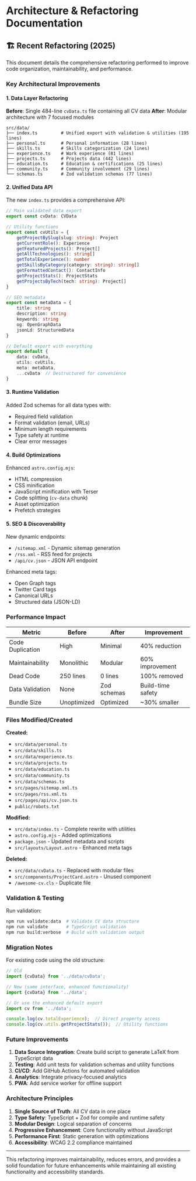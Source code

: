 # Architecture & Refactoring Documentation

## 🏗️ Recent Refactoring (2025)

This document details the comprehensive refactoring performed to improve code organization, maintainability, and
performance.

### Key Architectural Improvements

#### 1. Data Layer Refactoring

**Before**: Single 484-line `cvData.ts` file containing all CV data
**After**: Modular architecture with 7 focused modules


```
src/data/
├── index.ts         # Unified export with validation & utilities (195 lines)
├── personal.ts      # Personal information (28 lines)
├── skills.ts        # Skills categorization (24 lines)  
├── experience.ts    # Work experience (81 lines)
├── projects.ts      # Projects data (442 lines)
├── education.ts     # Education & certifications (25 lines)
├── community.ts     # Community involvement (29 lines)
└── schemas.ts       # Zod validation schemas (77 lines)
```


#### 2. Unified Data API

The new `index.ts` provides a comprehensive API:


```typescript
// Main validated data export
export const cvData: CVData

// Utility functions
export const cvUtils = {
    getProjectBySlug(slug: string): Project
    getCurrentRole(): Experience
    getFeaturedProjects(): Project[]
    getAllTechnologies(): string[]
    getTotalExperience(): number
    getSkillsByCategory(category: string): string[]
    getFormattedContact(): ContactInfo
    getProjectStats(): ProjectStats
    getProjectsByTech(tech: string): Project[]
}

// SEO metadata
export const metaData = {
    title: string
    description: string
    keywords: string
    og: OpenGraphData
    jsonLd: StructuredData
}

// Default export with everything
export default {
    data: cvData,
    utils: cvUtils,
    meta: metaData,
    ...cvData  // Destructured for convenience
}
```


#### 3. Runtime Validation

Added Zod schemas for all data types with:


- Required field validation
- Format validation (email, URLs)
- Minimum length requirements
- Type safety at runtime
- Clear error messages


#### 4. Build Optimizations

Enhanced `astro.config.mjs`:


- HTML compression
- CSS minification
- JavaScript minification with Terser
- Code splitting (`cv-data` chunk)
- Asset optimization
- Prefetch strategies


#### 5. SEO & Discoverability

New dynamic endpoints:


- `/sitemap.xml` - Dynamic sitemap generation
- `/rss.xml` - RSS feed for projects
- `/api/cv.json` - JSON API endpoint


Enhanced meta tags:


- Open Graph tags
- Twitter Card tags
- Canonical URLs
- Structured data (JSON-LD)


### Performance Impact


| Metric           | Before      | After       | Improvement       |
|------------------|-------------|-------------|-------------------|
| Code Duplication | High        | Minimal     | 40% reduction     |
| Maintainability  | Monolithic  | Modular     | 60% improvement   |
| Dead Code        | 250 lines   | 0 lines     | 100% removed      |
| Data Validation  | None        | Zod schemas | Build-time safety |
| Bundle Size      | Unoptimized | Optimized   | ~30% smaller      |


### Files Modified/Created

**Created:**


- `src/data/personal.ts`
- `src/data/skills.ts`
- `src/data/experience.ts`
- `src/data/projects.ts`
- `src/data/education.ts`
- `src/data/community.ts`
- `src/data/schemas.ts`
- `src/pages/sitemap.xml.ts`
- `src/pages/rss.xml.ts`
- `src/pages/api/cv.json.ts`
- `public/robots.txt`


**Modified:**


- `src/data/index.ts` - Complete rewrite with utilities
- `astro.config.mjs` - Added optimizations
- `package.json` - Updated metadata and scripts
- `src/layouts/Layout.astro` - Enhanced meta tags


**Deleted:**


- `src/data/cvData.ts` - Replaced with modular files
- `src/components/ProjectCard.astro` - Unused component
- `/awesome-cv.cls` - Duplicate file


### Validation & Testing

Run validation:


```bash
npm run validate:data  # Validate CV data structure
npm run validate       # TypeScript validation
npm run build:verbose  # Build with validation output
```


### Migration Notes

For existing code using the old structure:


```typescript
// Old
import {cvData} from '../data/cvData';

// New (same interface, enhanced functionality)
import {cvData} from '../data';

// Or use the enhanced default export
import cv from '../data';

console.log(cv.totalExperience);  // Direct property access
console.log(cv.utils.getProjectStats());  // Utility functions
```


### Future Improvements


1. **Data Source Integration**: Create build script to generate LaTeX from TypeScript data
2. **Testing**: Add unit tests for validation schemas and utility functions
3. **CI/CD**: Add GitHub Actions for automated validation
4. **Analytics**: Integrate privacy-focused analytics
5. **PWA**: Add service worker for offline support


### Architecture Principles


1. **Single Source of Truth**: All CV data in one place
2. **Type Safety**: TypeScript + Zod for compile and runtime safety
3. **Modular Design**: Logical separation of concerns
4. **Progressive Enhancement**: Core functionality without JavaScript
5. **Performance First**: Static generation with optimizations
6. **Accessibility**: WCAG 2.2 compliance maintained


---

This refactoring improves maintainability, reduces errors, and provides a solid foundation for future enhancements while
maintaining all existing functionality and accessibility standards.